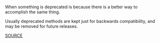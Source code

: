 When something is deprecated is because there is a better way to accomplish the same thing.

Usually deprecated methods are kept just for backwards compatibility, and may be removed for future releases.

[SOURCE](http://www.rubydoc.info/gems/rubocop/RuboCop/Cop/Lint/DeprecatedClassMethods)